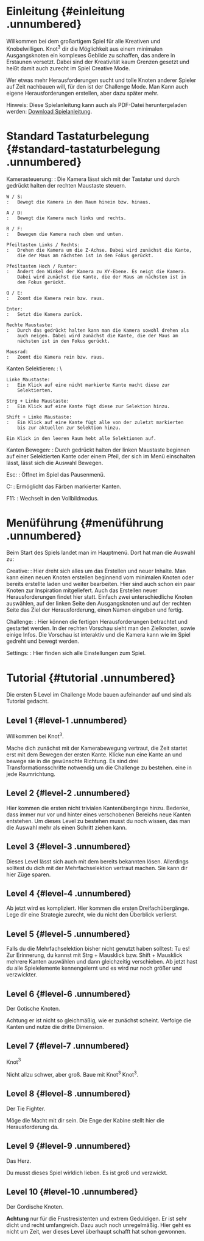 Einleitung {#einleitung .unnumbered}
==========

Willkommen bei dem großartigem Spiel für alle Kreativen und
Knobelwilligen. Knot$^3$ dir die Möglichkeit aus einem minimalen
Ausgangsknoten ein komplexes Gebilde zu schaffen, das andere in
Erstaunen versetzt. Dabei sind der Kreativität kaum Grenzen gesetzt und
heißt damit auch zurecht im Spiel Creative Mode.

Wer etwas mehr Herausforderungen sucht und tolle Knoten anderer Spieler
auf Zeit nachbauen will, für den ist der Challenge Mode. Man Kann auch
eigene Herausforderungen erstellen, aber dazu später mehr.

Hinweis: Diese Spielanleitung kann auch als PDF-Datei heruntergeladen werden: [Download Spielanleitung]({{site.baseurl}}doc/Spielanleitung.pdf).

Standard Tastaturbelegung {#standard-tastaturbelegung .unnumbered}
=========================

Kamerasteuerung:
:   Die Kamera lässt sich mit der Tastatur und durch gedrückt halten der
    rechten Maustaste steuern.

    W / S:
    :   Bewegt die Kamera in den Raum hinein bzw. hinaus.

    A / D:
    :   Bewegt die Kamera nach links und rechts.

    R / F:
    :   Bewegen die Kamera nach oben und unten.

    Pfeiltasten Links / Rechts:
    :   Drehen die Kamera um die Z-Achse. Dabei wird zunächst die Kante,
        die der Maus am nächsten ist in den Fokus gerückt.

    Pfeiltasten Hoch / Runter:
    :   Ändert den Winkel der Kamera zu XY-Ebene. Es neigt die Kamera.
        Dabei wird zunächst die Kante, die der Maus am nächsten ist in
        den Fokus gerückt.

    Q / E:
    :   Zoomt die Kamera rein bzw. raus.

    Enter:
    :   Setzt die Kamera zurück.

    Rechte Maustaste:
    :   Durch das gedrückt halten kann man die Kamera sowohl drehen als
        auch neigen. Dabei wird zunächst die Kante, die der Maus am
        nächsten ist in den Fokus gerückt.

    Mausrad:
    :   Zoomt die Kamera rein bzw. raus.

Kanten Selektieren:
:   \

    Linke Maustaste:
    :   Ein Klick auf eine nicht markierte Kante macht diese zur
        Selektierten.

    Strg + Linke Maustaste:
    :   Ein Klick auf eine Kante fügt diese zur Selektion hinzu.

    Shift + Linke Maustaste:
    :   Ein Klick auf eine Kante fügt alle von der zuletzt markierten
        bis zur aktuellen zur Selektion hinzu.

    Ein Klick in den leeren Raum hebt alle Selektionen auf.

Kanten Bewegen:
:   Durch gedrückt halten der linken Maustaste beginnen auf einer
    Selektierten Kante oder einem Pfeil, der sich im Menü einschalten
    lässt, lässt sich die Auswahl Bewegen.

Esc:
:   Öffnet im Spiel das Pausenmenü.

C:
:   Ermöglicht das Färben markierter Kanten.

F11:
:   Wechselt in den Vollbildmodus.

Menüführung {#menüführung .unnumbered}
===========

Beim Start des Spiels landet man im Hauptmenü. Dort hat man die Auswahl
zu:

Creative:
:   Hier dreht sich alles um das Erstellen und neuer Inhalte. Man kann
    einen neuen Knoten erstellen beginnend vom minimalen Knoten oder
    bereits erstellte laden und weiter bearbeiten. Hier sind auch schon
    ein paar Knoten zur Inspiration mitgeliefert. Auch das Erstellen
    neuer Herausforderungen findet hier statt. Einfach zwei
    unterschiedliche Knoten auswählen, auf der linken Seite den
    Ausgangsknoten und auf der rechten Seite das Ziel der
    Herausforderung, einen Namen eingeben und fertig.

Challenge:
:   Hier können die fertigen Herausforderungen betrachtet und gestartet
    werden. In der rechten Vorschau sieht man den Zielknoten, sowie
    einige Infos. Die Vorschau ist interaktiv und die Kamera kann wie im
    Spiel gedreht und bewegt werden.

Settings:
:   Hier finden sich alle Einstellungen zum Spiel.

Tutorial {#tutorial .unnumbered}
========

Die ersten 5 Level im Challenge Mode bauen aufeinander auf und sind als
Tutorial gedacht.

Level 1 {#level-1 .unnumbered}
-------

Willkommen bei Knot$^3$.

Mache dich zunächst mit der Kamerabewegung vertraut, die Zeit startet
erst mit dem Bewegen der ersten Kante. Klicke nun eine Kante an und
bewege sie in die gewünschte Richtung. Es sind drei
Transformationsschritte notwendig um die Challenge zu bestehen. eine in
jede Raumrichtung.

Level 2 {#level-2 .unnumbered}
-------

Hier kommen die ersten nicht trivialen Kantenübergänge hinzu. Bedenke,
dass immer nur vor und hinter eines verschobenen Bereichs neue Kanten
entstehen. Um dieses Level zu bestehen musst du noch wissen, das man die
Auswahl mehr als einen Schritt ziehen kann.

Level 3 {#level-3 .unnumbered}
-------

Dieses Level lässt sich auch mit dem bereits bekannten lösen. Allerdings
solltest du dich mit der Mehrfachselektion vertraut machen. Sie kann dir
hier Züge sparen.

Level 4 {#level-4 .unnumbered}
-------

Ab jetzt wird es kompliziert. Hier kommen die ersten Dreifachübergänge.
Lege dir eine Strategie zurecht, wie du nicht den Überblick verlierst.

Level 5 {#level-5 .unnumbered}
-------

Falls du die Mehrfachselektion bisher nicht genutzt haben solltest: Tu
es! Zur Erinnerung, du kannst mit Strg + Mausklick bzw. Shift +
Mausklick mehrere Kanten auswählen und dann gleichzeitig verschieben. Ab
jetzt hast du alle Spielelemente kennengelernt und es wird nur noch
größer und verzwickter.

Level 6 {#level-6 .unnumbered}
-------

Der Gotische Knoten.

Achtung er ist nicht so gleichmäßig, wie er zunächst scheint. Verfolge
die Kanten und nutze die dritte Dimension.

Level 7 {#level-7 .unnumbered}
-------

Knot$^3$

Nicht allzu schwer, aber groß. Baue mit Knot$^3$ Knot$^3$.

Level 8 {#level-8 .unnumbered}
-------

Der Tie Fighter.

Möge die Macht mit dir sein. Die Enge der Kabine stellt hier die
Herausforderung da.

Level 9 {#level-9 .unnumbered}
-------

Das Herz.

Du musst dieses Spiel wirklich lieben. Es ist groß und verzwickt.

Level 10 {#level-10 .unnumbered}
--------

Der Gordische Knoten.

<span>**Achtung**</span> nur für die Frustresistenten und extrem
Geduldigen. Er ist sehr dicht und recht umfangreich. Dazu auch noch
unregelmäßig. Hier geht es nicht um Zeit, wer dieses Level überhaupt
schafft hat schon gewonnen.
